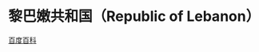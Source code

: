 # 黎巴嫩共和国（Republic of Lebanon）

[百度百科](https://baike.baidu.com/item/%E9%BB%8E%E5%B7%B4%E5%AB%A9/75237)